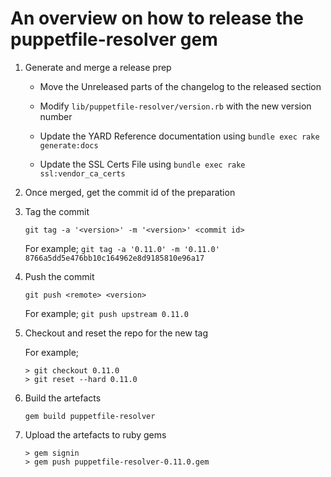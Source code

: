 # An overview on how to release the puppetfile-resolver gem

1. Generate and merge a release prep

    * Move the Unreleased parts of the changelog to the released section

    * Modify `lib/puppetfile-resolver/version.rb` with the new version number

    * Update the YARD Reference documentation using `bundle exec rake generate:docs`

    * Update the SSL Certs File using `bundle exec rake ssl:vendor_ca_certs`

2. Once merged, get the commit id of the preparation

3. Tag the commit

    `git tag -a '<version>' -m '<version>' <commit id>`

    For example;
    `git tag -a '0.11.0' -m '0.11.0' 8766a5dd5e476bb10c164962e8d9185810e96a17`

4. Push the commit

    `git push <remote> <version>`

    For example;
    `git push upstream 0.11.0`

5. Checkout and reset the repo for the new tag

    For example;

    ``` text
    > git checkout 0.11.0
    > git reset --hard 0.11.0
    ```

6. Build the artefacts

    `gem build puppetfile-resolver`

7. Upload the artefacts to ruby gems

    ``` text
    > gem signin
    > gem push puppetfile-resolver-0.11.0.gem
    ```
